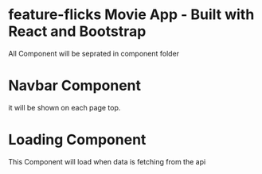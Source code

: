# feature-flicks Movie App - Built with React and Bootstrap


All Component will be seprated in component folder

# Navbar Component
it will be shown on each page top.

# Loading Component
This Component will load when data is fetching from the api